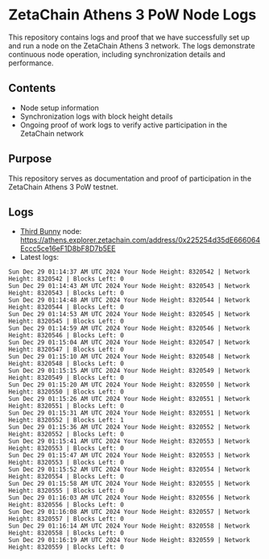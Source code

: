 # ZetaChain Athens 3 PoW Node Logs
This repository contains logs and proof that we have successfully set up and run a node on the ZetaChain Athens 3 network. The logs demonstrate continuous node operation, including synchronization details and performance.

## Contents
- Node setup information
- Synchronization logs with block height details
- Ongoing proof of work logs to verify active participation in the ZetaChain network

## Purpose
This repository serves as documentation and proof of participation in the ZetaChain Athens 3 PoW testnet.

## Logs

- [Third Bunny](https://thirdbunny.xyz/) node: https://athens.explorer.zetachain.com/address/0x225254d35dE666064Eccc5ce16eF1D8bF8D7b5EE
- Latest logs:
```
Sun Dec 29 01:14:37 AM UTC 2024 Your Node Height: 8320542 | Network Height: 8320542 | Blocks Left: 0
Sun Dec 29 01:14:43 AM UTC 2024 Your Node Height: 8320543 | Network Height: 8320543 | Blocks Left: 0
Sun Dec 29 01:14:48 AM UTC 2024 Your Node Height: 8320544 | Network Height: 8320544 | Blocks Left: 0
Sun Dec 29 01:14:53 AM UTC 2024 Your Node Height: 8320545 | Network Height: 8320545 | Blocks Left: 0
Sun Dec 29 01:14:59 AM UTC 2024 Your Node Height: 8320546 | Network Height: 8320546 | Blocks Left: 0
Sun Dec 29 01:15:04 AM UTC 2024 Your Node Height: 8320547 | Network Height: 8320547 | Blocks Left: 0
Sun Dec 29 01:15:10 AM UTC 2024 Your Node Height: 8320548 | Network Height: 8320548 | Blocks Left: 0
Sun Dec 29 01:15:15 AM UTC 2024 Your Node Height: 8320549 | Network Height: 8320549 | Blocks Left: 0
Sun Dec 29 01:15:20 AM UTC 2024 Your Node Height: 8320550 | Network Height: 8320550 | Blocks Left: 0
Sun Dec 29 01:15:26 AM UTC 2024 Your Node Height: 8320551 | Network Height: 8320551 | Blocks Left: 0
Sun Dec 29 01:15:31 AM UTC 2024 Your Node Height: 8320551 | Network Height: 8320552 | Blocks Left: 1
Sun Dec 29 01:15:36 AM UTC 2024 Your Node Height: 8320552 | Network Height: 8320552 | Blocks Left: 0
Sun Dec 29 01:15:41 AM UTC 2024 Your Node Height: 8320553 | Network Height: 8320553 | Blocks Left: 0
Sun Dec 29 01:15:47 AM UTC 2024 Your Node Height: 8320553 | Network Height: 8320553 | Blocks Left: 0
Sun Dec 29 01:15:52 AM UTC 2024 Your Node Height: 8320554 | Network Height: 8320554 | Blocks Left: 0
Sun Dec 29 01:15:58 AM UTC 2024 Your Node Height: 8320555 | Network Height: 8320555 | Blocks Left: 0
Sun Dec 29 01:16:03 AM UTC 2024 Your Node Height: 8320556 | Network Height: 8320556 | Blocks Left: 0
Sun Dec 29 01:16:08 AM UTC 2024 Your Node Height: 8320557 | Network Height: 8320557 | Blocks Left: 0
Sun Dec 29 01:16:14 AM UTC 2024 Your Node Height: 8320558 | Network Height: 8320558 | Blocks Left: 0
Sun Dec 29 01:16:19 AM UTC 2024 Your Node Height: 8320559 | Network Height: 8320559 | Blocks Left: 0
```
